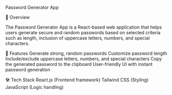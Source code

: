 Password Generator App

📌 Overview

The Password Generator App is a React-based web application that helps users generate secure and random passwords based 
on selected criteria such as length, inclusion of uppercase letters, numbers, and special characters.

🚀 Features
Generate strong, random passwords
Customize password length
Include/exclude uppercase letters, numbers, and special characters
Copy the generated password to the clipboard
User-friendly UI with instant password generation

🛠️ Tech Stack
React.js (Frontend framework)
Tailwind CSS (Styling)
JavaScript (Logic handling)



